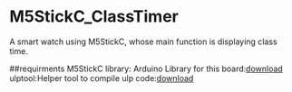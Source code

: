 # M5StickC_ClassTimer
A smart watch using M5StickC, whose main function is displaying class time.

##requirments
M5StickC library: Arduino Library for this board:[download](https://github.com/m5stack/M5StickC)
ulptool:Helper tool to compile ulp code:[download](https://github.com/duff2013/ulptool)
